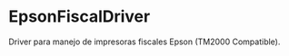 EpsonFiscalDriver
=================

Driver para manejo de impresoras fiscales Epson (TM2000 Compatible).